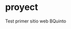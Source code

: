 <!DOCTYPE html>
<html lang="es">
<head>
    <meta charset="UTF-8">
    <meta name="viewport" content="width=device-width, initial-scale=1.0">
    <title>TITULO_TEST</title>
    <link rel="stylesheet" href="style.css">
</head>
<body>
    <h1>proyect</h1>
    <p>Test primer sitio web BQuinto</p>
    <script src="script.js"></script>
</body>
</html>
